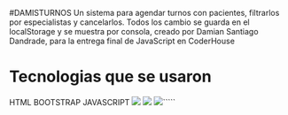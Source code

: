 #DAMISTURNOS
Un sistema para agendar turnos con pacientes, filtrarlos por especialistas y cancelarlos. Todos los cambio se guarda en el localStorage y se muestra por consola, creado por Damian Santiago Dandrade, para la entrega final de JavaScript en CoderHouse 

# Tecnologias que se usaron

HTML
BOOTSTRAP
JAVASCRIPT
![](https://upload.wikimedia.org/wikipedia/commons/thumb/6/61/HTML5_logo_and_wordmark.svg/800px-HTML5_logo_and_wordmark.svg.png)
![](https://upload.wikimedia.org/wikipedia/commons/thumb/b/b2/Bootstrap_logo.svg/2560px-Bootstrap_logo.svg.png)
![](https://upload.wikimedia.org/wikipedia/commons/thumb/9/99/Unofficial_JavaScript_logo_2.svg/640px-Unofficial_JavaScript_logo_2.svg.png)`````